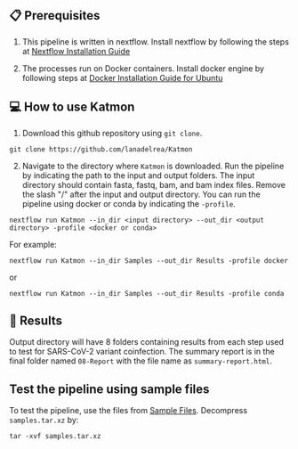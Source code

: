 ## :clipboard: Prerequisites
1) This pipeline is written in nextflow. Install nextflow by following the steps at [Nextflow Installation Guide](https://www.nextflow.io/docs/latest/getstarted.html#installation)

2) The processes run on Docker containers. Install docker engine by following steps at [Docker Installation Guide for Ubuntu](https://docs.docker.com/engine/install/ubuntu/)

## :computer: How to use Katmon
1) Download this github repository using `git clone`.
```
git clone https://github.com/lanadelrea/Katmon
```

2) Navigate to the directory where `Katmon` is downloaded. Run the pipeline by indicating the path to the input and output folders. The input directory should contain fasta, fastq, bam, and bam index files. Remove the slash "/" after the input and output directory. You can run the pipeline using docker or conda by indicating the `-profile`. 

```
nextflow run Katmon --in_dir <input directory> --out_dir <output directory> -profile <docker or conda>
```

For example:
```
nextflow run Katmon --in_dir Samples --out_dir Results -profile docker
```
or 
```
nextflow run Katmon --in_dir Samples --out_dir Results -profile conda
```

## :open_file_folder: Results
Output directory will have 8 folders containing results from each step used to test for SARS-CoV-2 variant coinfection. The summary report is in the final folder named `08-Report` with the file name as `summary-report.html`.

## Test the pipeline using sample files
To test the pipeline, use the files from [Sample Files](https://tinyurl.com/CoPi-Samples). Decompress `samples.tar.xz` by:
```
tar -xvf samples.tar.xz
```
